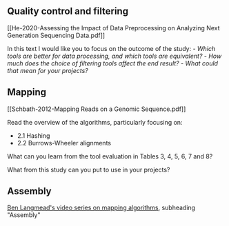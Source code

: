 ## Quality control and filtering
[[He-2020-Assessing the Impact of Data Preprocessing on Analyzing Next Generation Sequencing Data.pdf]]

In this text I would like you to focus on the outcome of the study:
    - _Which tools are better for data processing, and which tools are equivalent?_
    - _How much does the choice of filtering tools affect the end result?_
    - _What could that mean for your projects?_

## Mapping
[[Schbath-2012-Mapping Reads on a Genomic Sequence.pdf]]

Read the overview of the algorithms, particularly focusing on:
-  2.1 Hashing
- 2.2 Burrows-Wheeler alignments

What can you learn from the tool evaluation in Tables 3, 4, 5, 6, 7 and 8?

What from this study can you put to use in your projects?

## Assembly
[Ben Langmead's video series on mapping algorithms](https://www.langmead-lab.org/teaching.html#computational-genomics), subheading "Assembly"
